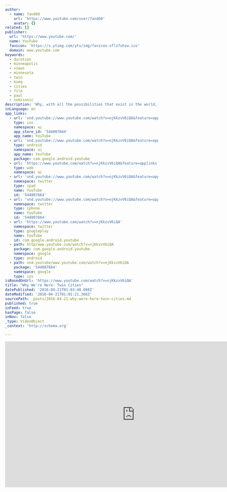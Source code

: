 ```yaml
---
author:
  - name: 7and60
    url: 'https://www.youtube.com/user/7and60'
    avatar: {}
related: []
publisher:
  url: 'https://www.youtube.com/'
  name: YouTube
  favicon: 'https://s.ytimg.com/yts/img/favicon-vflz7uhzw.ico'
  domain: www.youtube.com
keywords:
  - duration
  - minneapolis
  - views
  - minnesota
  - twin
  - ksmq
  - cities
  - film
  - paul
  - semisonic
description: 'Why, with all the possibilities that exist in the world, do we live here in the Twin Cities? In the spring and summer of 2010, we took our camera to the stre...'
inLanguage: en
app_links:
  - url: 'vnd.youtube://www.youtube.com/watch?v=njKkzvV6iQA&feature=applinks'
    type: ios
    namespace: ai
    app_store_id: '544007664'
    app_name: YouTube
  - url: 'vnd.youtube://www.youtube.com/watch?v=njKkzvV6iQA&feature=applinks'
    type: android
    namespace: ai
    app_name: YouTube
    package: com.google.android.youtube
  - url: 'https://www.youtube.com/watch?v=njKkzvV6iQA&feature=applinks'
    type: web
    namespace: ai
  - url: 'vnd.youtube://www.youtube.com/watch?v=njKkzvV6iQA&feature=applinks'
    namespace: twitter
    type: ipad
    name: YouTube
    id: '544007664'
  - url: 'vnd.youtube://www.youtube.com/watch?v=njKkzvV6iQA&feature=applinks'
    namespace: twitter
    type: iphone
    name: YouTube
    id: '544007664'
  - url: 'https://www.youtube.com/watch?v=njKkzvV6iQA'
    namespace: twitter
    type: googleplay
    name: YouTube
    id: com.google.android.youtube
  - path: http/www.youtube.com/watch?v=njKkzvV6iQA
    package: com.google.android.youtube
    namespace: google
    type: android
  - path: vnd.youtube/www.youtube.com/watch?v=njKkzvV6iQA
    package: '544007664'
    namespace: google
    type: ios
isBasedOnUrl: 'https://www.youtube.com/watch?v=njKkzvV6iQA'
title: "Why We're Here: Twin Cities"
datePublished: '2016-04-21T01:03:40.060Z'
dateModified: '2016-04-21T01:01:21.366Z'
sourcePath: _posts/2016-04-21-why-were-here-twin-cities.md
published: true
inFeed: true
hasPage: false
inNav: false
_type: VideoObject
_context: 'http://schema.org'

---
```

<iframe src="https://cdn.embedly.com/widgets/media.html?src=https%3A%2F%2Fwww.youtube.com%2Fembed%2FnjKkzvV6iQA%3Ffeature%3Doembed&amp;url=https%3A%2F%2Fwww.youtube.com%2Fwatch%3Fv%3DnjKkzvV6iQA&amp;image=https%3A%2F%2Fi.ytimg.com%2Fvi%2FnjKkzvV6iQA%2Fhqdefault.jpg&amp;key=b7d04c9b404c499eba89ee7072e1c4f7&amp;type=text%2Fhtml&amp;schema=youtube" width="854" height="480" scrolling="no" frameborder="0" allowfullscreen="" style=""></iframe>